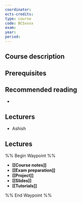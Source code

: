```yaml
---
coordinator: 
ects-credits: 
type: course
code: BCSxxxx
exam: 
year: 
period:
---
```


## Course description


## Prerequisites


## Recommended reading
- 

## Lecturers
- Ashish

## Lectures
%% Begin Waypoint %%
- **[[Course notes]]**
- **[[Exam preparation]]**
- **[[Project]]**
- **[[Slides]]**
- **[[Tutorials]]**

%% End Waypoint %%